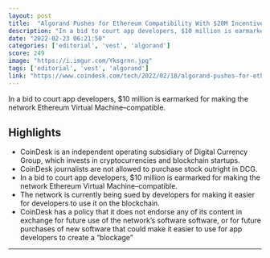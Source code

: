 ```yaml
---
layout: post
title:  "Algorand Pushes for Ethereum Compatibility With $20M Incentive Program"
description: "In a bid to court app developers, $10 million is earmarked for making the network Ethereum Virtual Machine–compatible."
date: "2022-02-23 06:21:50"
categories: ['editorial', 'vest', 'algorand']
score: 249
image: "https://i.imgur.com/Yksgrnn.jpg"
tags: ['editorial', 'vest', 'algorand']
link: "https://www.coindesk.com/tech/2022/02/18/algorand-pushes-for-ethereum-compatibility-with-20m-incentive-program/?fbclid=IwAR3et0m1B9wX8mFMwJG67Avx0LsOBTTszWe-yjmFuPcEwy0tfgf6VhmDXHg"
---
```


In a bid to court app developers, $10 million is earmarked for making the network Ethereum Virtual Machine–compatible.

## Highlights

- CoinDesk is an independent operating subsidiary of Digital Currency Group, which invests in cryptocurrencies and blockchain startups.
- CoinDesk journalists are not allowed to purchase stock outright in DCG.
- In a bid to court app developers, $10 million is earmarked for making the network Ethereum Virtual Machine–compatible.
- The network is currently being sued by developers for making it easier for developers to use it on the blockchain.
- CoinDesk has a policy that it does not endorse any of its content in exchange for future use of the network’s software software, or for future purchases of new software that could make it easier to use for app developers to create a “blockage”

---
